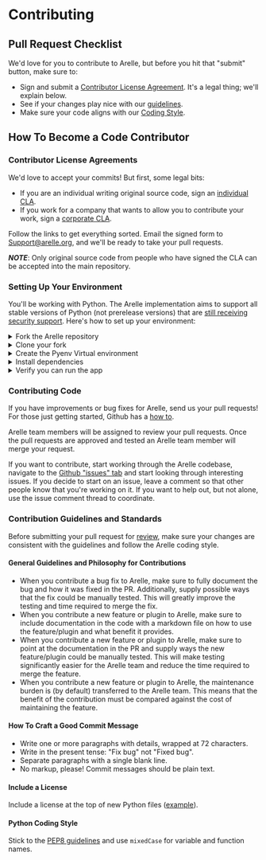 # Contributing

## Pull Request Checklist

We'd love for you to contribute to Arelle, but before you hit that "submit" button,
make sure to:

* Sign and submit a [Contributor License Agreement](#contributor-license-agreements).
  It's a legal thing; we'll explain below.
* See if your changes play nice with our [guidelines](#general-guidelines-and-philosophy-for-contributions).
* Make sure your code aligns with our [Coding Style](#python-coding-style).

## How To Become a Code Contributor

### Contributor License Agreements

We'd love to accept your commits! But first, some legal bits:

* If you are an individual writing original source code, sign an [individual CLA][cla-individual].
* If you work for a company that wants to allow you to contribute your work, sign
  a [corporate CLA][cla-corporate].

Follow the links to get everything sorted. Email the signed form to <Support@arelle.org>,
and we'll be ready to take your pull requests.

***NOTE***: Only original source code from people who have signed the CLA can be
accepted into the main repository.

[cla-corporate]: https://arelle.org/arelle/wp-content/uploads/2010/11/ContributorLicenseForEmployees.txt
[cla-individual]: https://arelle.org/arelle/wp-content/uploads/2010/11/ContributorLicenseForIndividuals.txt

### Setting Up Your Environment

You'll be working with Python. The Arelle implementation aims to support all stable
versions of Python (not prerelease versions) that are [still receiving security support][python-supported-versions].
Here's how to set up your environment:

<details>

  <summary>  Fork the Arelle repository  </summary>
<br>


  [Click here](https://github.com/Arelle/Arelle/fork) to fork the Arelle repository. 

</details>

<details>

  <summary> Clone your fork </summary>
<br>


  ```
  git clone https://github.com/<your-github-username>/Arelle.git
  ```



</details>

<details>
<summary> Create the Pyenv Virtual environment </summary>
<br>


  1. Install [pyenv][pyenv-install]
  2. Install a supported version of Python.
    For example, 
    
    pyenv install 3.12.3

  3. Create a virtual env using the Python version you just installed.
    For example, 

    PYENV_VERSION=3.12.3 pyenv exec python -m venv venv
  4. Activate your environment: 
    
    source venv/bin/activate
    
    

</details>

<details>

  <summary> Install dependencies </summary>
<br>


  ```
  pip install -r requirements-dev.txt
  ```

</details>
<details>

<summary> Verify you can run the app </summary>
<br>

  1. GUI: 
  ``` 
  python arelleGUI.pyw 
  ```

  2. CLI: 
  ```
  python arelleCmdLine.py
  ```
</details>

[fork-arelle]: https://github.com/Arelle/Arelle/fork
[pyenv-install]: https://github.com/pyenv/pyenv#installation
[python-supported-versions]: https://devguide.python.org/versions/#supported-versions

</details>

### Contributing Code

If you have improvements or bug fixes for Arelle, send us your pull requests!
For those just getting started, Github has a [how to][using-pull-requests].

Arelle team members will be assigned to review your pull requests. Once the pull
requests are approved and tested an Arelle team member will merge your request.

If you want to contribute, start working through the Arelle codebase, navigate to
the [Github "issues" tab][github-issue-tracker] and start looking through interesting
issues.  If you decide to start on an issue, leave a comment so that other people
know that you're working on it. If you want to help out, but not alone, use the
issue comment thread to coordinate.

[github-issue-tracker]: https://github.com/Arelle/Arelle/issues
[using-pull-requests]: https://help.github.com/articles/using-pull-requests/

### Contribution Guidelines and Standards

Before submitting your pull request for [review][github-pull-requests], make sure
your changes are consistent with the guidelines and follow the Arelle coding style.

[github-pull-requests]: https://github.com/arelle/arelle/pulls

#### General Guidelines and Philosophy for Contributions

* When you contribute a bug fix to Arelle, make sure to fully document the bug and
  how it was fixed in the PR. Additionally, supply possible ways that the fix could
  be manually tested. This will greatly improve the testing and time required to
  merge the fix.
* When you contribute a new feature or plugin to Arelle, make sure to include
  documentation in the code with a markdown file on how to use the feature/plugin
  and what benefit it provides.
* When you contribute a new feature or plugin to Arelle, make sure to point at the
  documentation in the PR and supply ways the new feature/plugin could be manually
  tested. This will make testing significantly easier for the Arelle team and reduce
  the time required to merge the feature.
* When you contribute a new feature or plugin to Arelle, the maintenance burden
  is (by default) transferred to the Arelle team. This means that the benefit
  of the contribution must be compared against the cost of maintaining the feature.

#### How To Craft a Good Commit Message

* Write one or more paragraphs with details, wrapped at 72 characters.
* Write in the present tense: "Fix bug" not "Fixed bug".
* Separate paragraphs with a single blank line.
* No markup, please! Commit messages should be plain text.

#### Include a License

Include a license at the top of new Python files ([example][python-license-example]).

[python-license-example]: https://github.com/Arelle/Arelle/blob/4e88da3b8e8edd368ffb50be01b7daf0324dda4c/arelle/plugin/validate/ESEF/__init__.py#L10

#### Python Coding Style

Stick to the [PEP8 guidelines][pep-0008] and use `mixedCase` for variable and function
names.

[pep-0008]: https://www.python.org/dev/peps/pep-0008/
